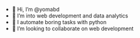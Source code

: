 - 👋 Hi, I’m @yomabd
- 👀 I’m into web development and data analytics
- 🌱 I automate boring tasks with python 
- 💞️ I’m looking to collaborate on web development 


<!---
yomabd/yomabd is a ✨ special ✨ repository because its `README.md` (this file) appears on your GitHub profile.
You can click the Preview link to take a look at your changes.
--->
